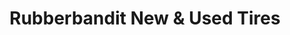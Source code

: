 ---
title: "Rubberbandit New & Used Tires"
url: /lynchburg/rubberbandit-new-and-used-tires/
shop: tyres
---